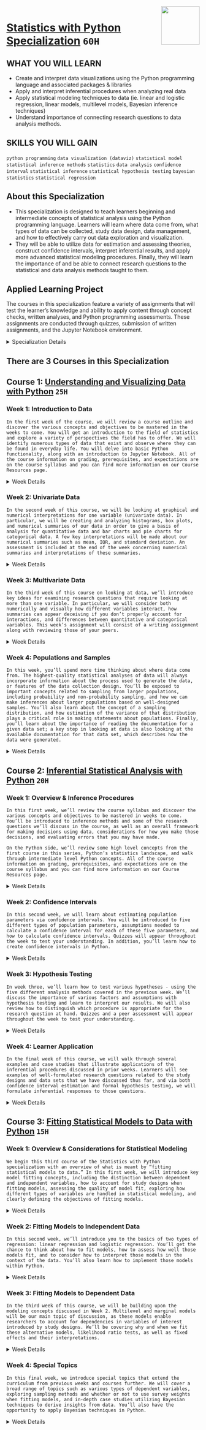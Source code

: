 <img align="right" width="100" height="100" src="https://github.com/cs-MohamedAyman/Coursera-Specializations/blob/master/organizations-logos/university%20of%20michigan.jpg">

# [Statistics with Python Specialization](https://www.coursera.org/specializations/statistics-with-python) `60H`

## WHAT YOU WILL LEARN
- Create and interpret data visualizations using the Python programming language and associated packages & libraries
- Apply and interpret inferential procedures when analyzing real data
- Apply statistical modeling techniques to data (ie. linear and logistic regression, linear models, multilevel models, Bayesian inference techniques)
- Understand importance of connecting research questions to data analysis methods.

## SKILLS YOU WILL GAIN
`python programming` `data visualization (dataviz)` `statistical model` `statistical inference methods` `statistics` `data analysis` `confidence interval` `statistical inference` `statistical hypothesis testing` `bayesian statistics` `statistical regression`

## About this Specialization
- This specialization is designed to teach learners beginning and intermediate concepts of statistical analysis using the Python programming language. Learners will learn where data come from, what types of data can be collected, study data design, data management, and how to effectively carry out data exploration and visualization. 
- They will be able to utilize data for estimation and assessing theories, construct confidence intervals, interpret inferential results, and apply more advanced statistical modeling procedures. Finally, they will learn the importance of and be able to connect research questions to the statistical and data analysis methods taught to them.

## Applied Learning Project
The courses in this specialization feature a variety of assignments that will test the learner’s knowledge and ability to apply content through concept checks, written analyses, and Python programming assessments. These assignments are conducted through quizzes, submission of written assignments, and the Jupyter Notebook environment.

<details>
	<summary>Specialization Details</summary>

- In the first course, learners will be introduced to the field of statistics, including where data come from, study design, data management, and exploring and visualizing data. Learners will identify different types of data, and learn how to visualize, analyze, and interpret summaries for both univariate and multivariate data. Learners will also be introduced to the differences between probability and non-probability sampling from larger populations, the idea of how sample estimates vary, and how inferences can be made about larger populations based on probability sampling.

- At the end of each week, learners will apply the statistical concepts they’ve learned using Python within the course environment. During these lab-based sessions, learners will discover the different uses of Python as a tool, including the Numpy, Pandas, Statsmodels, Matplotlib, and Seaborn libraries. Tutorial videos are provided to walk learners through the creation of visualizations and data management, all within Python. This course utilizes the Jupyter Notebook environment within Coursera.

- In the second course, we will explore basic principles behind using data for estimation and for assessing theories. We will analyze both categorical data and quantitative data, starting with one population techniques and expanding to handle comparisons of two populations. We will learn how to construct confidence intervals. We will also use sample data to assess whether or not a theory about the value of a parameter is consistent with the data. A major focus will be on interpreting inferential results appropriately.

- At the end of each week, learners will apply what they’ve learned using Python within the course environment. During these lab-based sessions, learners will work through tutorials focusing on specific case studies to help solidify the week’s statistical concepts, which will include further deep dives into Python libraries including Statsmodels, Pandas, and Seaborn. This course utilizes the Jupyter Notebook environment within Coursera.

- In the third course, we will expand our exploration of statistical inference techniques by focusing on the science and art of fitting statistical models to data. We will build on the concepts presented in the Statistical Inference course (Course 2) to emphasize the importance of connecting research questions to our data analysis methods. We will also focus on various modeling objectives, including making inference about relationships between variables and generating predictions for future observations.

- This course will introduce and explore various statistical modeling techniques, including linear regression, logistic regression, generalized linear models, hierarchical and mixed effects (or multilevel) models, and Bayesian inference techniques. All techniques will be illustrated using a variety of real data sets, and the course will emphasize different modeling approaches for different types of data sets, depending on the study design underlying the data (referring back to Course 1, Understanding and Visualizing Data with Python). During these lab-based sessions, learners will work through tutorials focusing on specific case studies to help solidify the week’s statistical concepts, which will include further deep dives into Python libraries including Statsmodels, Pandas, and Seaborn. This course utilizes the Jupyter Notebook environment within Coursera.

</details>

## There are 3 Courses in this Specialization

## Course 1: [Understanding and Visualizing Data with Python](https://www.coursera.org/learn/understanding-visualization-data) `25H`

### Week 1: Introduction to Data
```In the first week of the course, we will review a course outline and discover the various concepts and objectives to be mastered in the weeks to come. You will get an introduction to the field of statistics and explore a variety of perspectives the field has to offer. We will identify numerous types of data that exist and observe where they can be found in everyday life. You will delve into basic Python functionality, along with an introduction to Jupyter Notebook. All of the course information on grading, prerequisites, and expectations are on the course syllabus and you can find more information on our Course Resources page.```

<details>
      <summary>Week Details</summary>
<br>

- Introduction
  - Video: Welcome to the Course!
  - Reading: Course Syllabus
  - Reading: Meet the Course Team!
  - Reading: About Our Datasets
  - Reading: Help Us Learn More About You!
- What is Statistics?
  - Video: What is Statistics?
  - Video: Interview: Perspectives on Statistics in Real Life
  - Reading: Resource: This is Statistics
  - Reading: Course Syllabus
- What is Data?
  - Video: (Cool Stuff in) Data
  - Reading: Let's Play with Data!
  - Video: Where Do Data Come From?
  - Video: Variable Types
  - Practice Quiz: Practice Quiz - Variable Types
  - Video: Study Design
  - Reading: Data management and manipulation
  - Quiz: Assessment: Different Data Types
- Using Python to read data files and explore their contents
  - Lab: Introduction to Jupyter Notebooks
  - Video: Introduction to Jupyter Notebooks
  - Lab: Data Types in Python
  - Video: Data Types in Python
  - Lab: Introduction to Libraries and Data Management
  - Video: Introduction to Libraries and Data Management
  - Lab: Continued Data Basics
  - Lab: Deeper Dive into Data Management & Python Resources
</details>

### Week 2: Univariate Data
```In the second week of this course, we will be looking at graphical and numerical interpretations for one variable (univariate data). In particular, we will be creating and analyzing histograms, box plots, and numerical summaries of our data in order to give a basis of analysis for quantitative data and bar charts and pie charts for categorical data. A few key interpretations will be made about our numerical summaries such as mean, IQR, and standard deviation. An assessment is included at the end of the week concerning numerical summaries and interpretations of these summaries.```

<details>
      <summary>Week Details</summary>
<br>

- What Can You Do With Univariate Data?
  - Video: Categorical Data: Tables, Bar Charts & Pie Charts
  - Video: Quantitative Data: Histograms
  - Video: Quantitative Data: Numerical Summaries
  - Video: Standard Score (Empirical Rule)
  - Video: Quantitative Data: Boxplots
  - Video: Demo: Interactive Histogram & Boxplot
  - Practice Quiz: Practice Quiz: Summarizing Graphs in Words
  - Reading: What's Going on in This Graph?
  - Reading: Modern Infographics
  - Quiz: Assessment: Numerical Summaries
- Using Python for analysis of univariate data
  - Lab: Important Python Libraries
  - Video: Important Python Libraries
  - Lab: Tables, Histograms, and Boxplots in Python
  - Video: Tables, Histograms, Boxplots in Python
  - Lab: Case Study of Univariate Data Analyses using NHANES Data
  - Lab: More Practice: Univariate Analysis Using NHANES
- Week 2 Python Assignment
  - Lab: Univariate Analysis: Assessment Notebook
  - Quiz: Python Assessment: Univariate Analysis
</details>

### Week 3: Multivariate Data
```In the third week of this course on looking at data, we’ll introduce key ideas for examining research questions that require looking at more than one variable. In particular, we will consider both numerically and visually how different variables interact, how summaries can appear deceiving if you don’t properly account for interactions, and differences between quantitative and categorical variables. This week’s assignment will consist of a writing assignment along with reviewing those of your peers.```

<details>
      <summary>Week Details</summary>
<br>

- What Can You Do with Multivariate Data?
  - Video: Looking at Associations with Multivariate Categorical Data
  - Video: Looking at Associations with Multivariate Quantitative Data
  - Practice Quiz: Practice Quiz: Multivariate Data
- Try it Out - What Can YOU Do with Data?
  - Video: Demo: Interactive Scatterplot
  - Reading: Pitfall: Simpson's Paradox
  - Reading: Modern Ways to Visualize Data
  - Video: Introduction to Pizza Assignment
  - Reading: Pizza Study Design Assignment Instructions
  - Peer-graded Assignment: Pizza Study Design Assignment
  - Review Your Peers: Pizza Study Design Assignment
- Using Python for analysis of multivariate data
  - Lab: Multivariate Data Selection
  - Video: Multivariate Data Selection
  - Lab: Multivariate Distributions
  - Video: Multivariate Distributions
  - Lab: Unit Testing
  - Video: Unit Testing
  - Lab: Case Study of Multivariate Analyses in NHANES
  - Lab: More Practice: Multivariate Analyses with NHANES
- Week 3 Python Assignment
  - Lab: Multivariate Analysis: Assessment Notebook
  - Quiz: Python Assessment: Multivariate Analysis
</details>

### Week 4: Populations and Samples
```In this week, you’ll spend more time thinking about where data come from. The highest-quality statistical analyses of data will always incorporate information about the process used to generate the data, or features of the data collection design. You’ll be exposed to important concepts related to sampling from larger populations, including probability and non-probability sampling, and how we can make inferences about larger populations based on well-designed samples. You’ll also learn about the concept of a sampling distribution, and how estimation of the variance of that distribution plays a critical role in making statements about populations. Finally, you’ll learn about the importance of reading the documentation for a given data set; a key step in looking at data is also looking at the available documentation for that data set, which describes how the data were generated.```

<details>
      <summary>Week Details</summary>
<br>

- Populations vs. Samples
  - Reading: Building on Visualization Concepts
  - Video: Sampling from Well-Defined Populations
  - Video: Probability Sampling: Part I
  - Video: Probability Sampling: Part II
  - Video: Non-Probability Sampling: Part I
  - Video: Non-Probability Sampling: Part II
  - Reading: Potential Pitfalls of Non-Probability Sampling: A Case Study
  - Quiz: Assessment: Distinguishing Between Probability & Non-Probability Samples
- Probability Samples --> Sampling Distributions
  - Video: Sampling Variance & Sampling Distributions: Part I
  - Video: Sampling Variance & Sampling Distributions: Part II
  - Video: Demo: Interactive Sampling Distribution
  - Video: Beyond Means: Sampling Distributions of Other Common Statistics
- Inference in Practice
  - Video: Making Population Inference Based on Only One Sample
  - Reading: Resource: Seeing Theory
  - Reading: Article: Jerzy Neyman on Population Inference
  - Reading: Preventing Bad/Biased Samples
  - Video: Inference for Non-Probability Samples
  - Video: Complex Samples
- Using Python
  - Lab: Sampling from a Biased Population
  - Video: Sampling from a Biased Population
  - Lab: Randomness and Reproducibility
  - Video: Randomness and Reproducibility
  - Lab: The Empirical Rule of Distribution
  - Video: The Empirical Rule of Distribution
  - Lab: Illustrating sampling distributions using NHANES
- Python Assessment
  - Quiz: Generating Random Data and Samples
- Course Feedback
  - Reading: Course Feedback
</details>

## Course 2: [Inferential Statistical Analysis with Python](https://www.coursera.org/learn/inferential-statistical-analysis-python) `20H`

### Week 1: Overview & Inference Procedures
```In this first week, we’ll review the course syllabus and discover the various concepts and objectives to be mastered in weeks to come. You’ll be introduced to inference methods and some of the research questions we’ll discuss in the course, as well as an overall framework for making decisions using data, considerations for how you make those decisions, and evaluating errors that you may have made.```

```On the Python side, we’ll review some high level concepts from the first course in this series, Python’s statistics landscape, and walk through intermediate level Python concepts. All of the course information on grading, prerequisites, and expectations are on the course syllabus and you can find more information on our Course Resources page.```

<details>
      <summary>Week Details</summary>
<br>

- Introduction to this Course
  - Video: Welcome to the Course!
  - Video: Inferential Statistical Analysis with Python Guidelines
  - Reading: Course Syllabus
  - Reading: Meet the Course Team!
  - Reading: About Our Datasets
  - Reading: Help Us Learn More About You!
- Inference Procedures
  - Video: Introduction to Inference Methods: Oh the Things You Will See!
  - Video: Bag A or Bag B?
  - Video: Introduction to Bayesian
  - Video: This or That? Language and Notation
  - Reading: This or That Reference
- Using Python in this course
  - Video: The Python Statistics Landscape
  - Lab: Review of Course 1 Python Concepts
  - Lab: Intermediate Python Concepts: Lists vs. Numpy Arrays
  - Video: Intermediate Python Concepts: Lists vs Numpy Arrays
  - Lab: Functions and Lambda Functions, Reading Help Files
  - Video: Functions and Lambda Functions, Reading Help Files
- Python Assessment
  - Lab: Python Basics Assessment Notebook
  - Quiz: Python Basics Assessment
</details>

### Week 2: Confidence Intervals
```In this second week, we will learn about estimating population parameters via confidence intervals. You will be introduced to five different types of population parameters, assumptions needed to calculate a confidence interval for each of these five parameters, and how to calculate confidence intervals. Quizzes will appear throughout the week to test your understanding. In addition, you’ll learn how to create confidence intervals in Python.```

<details>
      <summary>Week Details</summary>
<br>

- One Proportion
  - Video: Estimating a Population Proportion with Confidence
  - Video: Understanding Confidence Intervals
  - Video: Demo: Seeing Theory
  - Video: Assumptions for a Single Population Proportion Confidence Interval
  - Video: Conservative Approach & Sample Size Consideration
  - Practice Quiz: Practice Quiz: All About Confidence Intervals
  - Quiz: Sample Size & Assumptions
- Two Proportions
  - Video: Estimating a Difference in Population Proportions with Confidence
  - Video: Interpretations & Assumptions for Two Population Proportion Intervals
- One Mean
  - Video: Estimating a Population Mean with Confidence
- Difference in Means for Paired Data
  - Video: Estimating a Mean Difference for Paired Data
- Difference in Means for Independent Groups
  - Video: Estimating a Difference in Population Means with Confidence (for Independent Groups)
- Other Inference Considerations
  - Reading: Confidence Intervals: Other Considerations
  - Reading: What Affects the Standard Error of an Estimate?
- Confidence Intervals in Python
  - Lab: Introduction to Confidence Intervals in Python
  - Video: Introduction to Confidence Intervals in Python
  - Lab: Confidence Intervals for Differences between Population Parameters
  - Video: Confidence Intervals for Differences between Population Parameters
  - Lab: Case Study Using Confidence Intervals with NHANES
  - Reading: Additional Practice: Confidence Intervals
- Python Assessment
  - Lab: Confidence Intervals in Python Assessment Notebook
  - Quiz: Confidence Intervals Assessment
</details>

### Week 3: Hypothesis Testing
```In week three, we’ll learn how to test various hypotheses - using the five different analysis methods covered in the previous week. We’ll discuss the importance of various factors and assumptions with hypothesis testing and learn to interpret our results. We will also review how to distinguish which procedure is appropriate for the research question at hand. Quizzes and a peer assessment will appear throughout the week to test your understanding.```

<details>
      <summary>Week Details</summary>
<br>

- One Proportion
  - Video: Setting Up a Test for a Population Proportion
  - Video: Testing a One Population Proportion
- Two Proportions
  - Video: Setting Up a Test of Difference in Population Proportions
  - Video: Testing a Difference in Population Proportions
- P-Values
  - Video: Interview: P-Values, P-Hacking and More
- One Mean
  - Video: One Mean: Testing about a Population Mean with Confidence
- Difference in Means for Paired Data
  - Video: Testing a Population Mean Difference
- Difference in Means for Independent Groups
  - Video: Testing for a Difference in Population Means (for Independent Groups)
- More Inference Considerations
  - Reading: Hypothesis Testing: Other Considerations
  - Reading: The Relationship between Confidence Intervals & Hypothesis Testing
  - Video: Demo: Name That Scenario
  - Quiz: Name That Scenario
- Writing Assignment
  - Video: Chocolate & Cycling Assignment
  - Reading: Chocolate & Cycling Assignment Instructions
  - Peer-graded Assignment: Chocolate & Cycling Assignment
  - Review Your Peers: Chocolate & Cycling Assignment
- Hypothesis Testing in Python
  - Lab: Introduction to Hypothesis Testing in Python
  - Video: Introduction to Hypothesis Testing in Python
  - Lab: Walk-Through: Hypothesis Testing with NHANES
  - Video: Walk-Through: Hypothesis Testing with NHANES
  - Lab: Case Study Using Hypothesis Testing with NHANES
  - Reading: Additional Practice: Hypothesis Testing
- Python Assessment
  - Lab: Hypothesis Testing in Python Assessment Notebook
  - Quiz: Hypothesis Testing in Python Assessment
</details>

### Week 4: Learner Application
```In the final week of this course, we will walk through several examples and case studies that illustrate applications of the inferential procedures discussed in prior weeks. Learners will see examples of well-formulated research questions related to the study designs and data sets that we have discussed thus far, and via both confidence interval estimation and formal hypothesis testing, we will formulate inferential responses to those questions.```

<details>
      <summary>Week Details</summary>
<br>

- Learner Application
  - Reading: Assumptions Consistency
  - Video: The Importance of Good Research Questions for Sound Inference
  - Video: Descriptive Inference Examples for Single Variables Using Confidence Intervals
  - Video: Descriptive Inference Examples for Single Variables Using Hypothesis Testing
  - Video: Comparing Means for Two Independent Samples: An Example
  - Quiz: Assessment
  - Video: Comparing Means for Two Paired Samples: An Example
  - Video: Comparing Proportions for Two Independent Samples: An Example
  - Reading: Revisiting Examples: Accounting for Complex Samples
- Additional Python Practice
  - Lab: More Practice: Confidence intervals with NHANES
  - Lab: More Practice: Hypothesis testing with NHANES
- Course Feedback
  - Reading: Course Feedback
</details>

## Course 3: [Fitting Statistical Models to Data with Python](https://www.coursera.org/learn/fitting-statistical-models-data-python) `15H`

### Week 1: Overview & Considerations for Statistical Modeling
```We begin this third course of the Statistics with Python specialization with an overview of what is meant by “fitting statistical models to data.” In this first week, we will introduce key model fitting concepts, including the distinction between dependent and independent variables, how to account for study designs when fitting models, assessing the quality of model fit, exploring how different types of variables are handled in statistical modeling, and clearly defining the objectives of fitting models.```

<details>
      <summary>Week Details</summary>
<br>

- About This Course
  - Video: Welcome to the Course!
  - Video: Fitting Statistical Models to Data with Python Guidelines
  - Reading: Course Syllabus
  - Reading: Meet the Course Team!
  - Reading: Help Us Learn More About You!
  - Reading: About Our Datasets
- Considerations for Statistical Modeling
  - Video: What Do We Mean by Fitting Models to Data?
  - Video: Types of Variables in Statistical Modeling
  - Video: Different Study Designs Generate Different Types of Data: Implications for Modeling
  - Video: Objectives of Model Fitting: Inference vs. Prediction
  - Reading: Mixed effects models: Is it time to go Bayesian by default?
  - Video: Plotting Predictions and Prediction Uncertainty
  - Quiz: Week 1 Assessment
- Preparation for Modeling in Python
  - Reading: Python Statistics Landscape
  - Video: Python Statistics Landscape
  - Lab: Python Libraries
  - Lab: Getting Started with Modeling in Python
</details>

### Week 2: Fitting Models to Independent Data
```In this second week, we’ll introduce you to the basics of two types of regression: linear regression and logistic regression. You’ll get the chance to think about how to fit models, how to assess how well those models fit, and to consider how to interpret those models in the context of the data. You’ll also learn how to implement those models within Python.```

<details>
      <summary>Week Details</summary>
<br>

- Continuous Dependent Variables
  - Video: Linear Regression Introduction
  - Video: Linear Regression Inference
  - Reading: Linear Regression Models: Notation, Parameters, Estimation Methods
  - Video: Interview: Causation vs Correlation
  - Reading: Try It Out: Continuous Data Scatterplot App
  - Reading: Importance of Data Visualization: The Datasaurus Dozen
  - Quiz: Linear Regression Quiz
- Binary Dependent Variables
  - Video: Logistic Regression Introduction
  - Video: Logistic Regression Inference
  - Reading: Logistic Regression Models: Notation, Parameters, Estimation Methods
  - Quiz: Logistic Regression Quiz
- Week 2 Python
  - Lab: NHANES Case Study: Linear and Logistic Regression
  - Lab: (Condensed) NHANES Case Study for Linear and Logistic Regression
  - Video: NHANES Case Study Tutorial (Linear and Logistic Regression)
  - Lab: Practice: Linear and Logistic Regression
- Week 2 Python Assessment
  - Lab: Week 2 Python Assessment Notebook
  - Quiz: Week 2 Python Assessment
</details>

### Week 3: Fitting Models to Dependent Data
```In the third week of this course, we will be building upon the modeling concepts discussed in Week 2. Multilevel and marginal models will be our main topic of discussion, as these models enable researchers to account for dependencies in variables of interest introduced by study designs. We’ll be covering why and when we fit these alternative models, likelihood ratio tests, as well as fixed effects and their interpretations.```

<details>
      <summary>Week Details</summary>
<br>

- Multilevel Models
  - Video: What are Multilevel Models and Why Do We Fit Them?
  - Reading: Visualizing Multilevel Models
  - Video: Multilevel Linear Regression Models
  - Reading: Likelihood Ratio Tests for Fixed Effects and Variance Components
  - Video: Multilevel Logistic Regression models
  - Video: Practice with Multilevel Modeling: The Cal Poly App
- Marginal Models
  - Video: What are Marginal Models and Why Do We Fit Them?
  - Video: Marginal Linear Regression Models
  - Video: Marginal Logistic Regression
  - Quiz: Name That Model
- Week 3 Python
  - Lab: Fitting Multilevel and Marginal Models to Autism Data in Python
  - Lab: NHANES Case Study: Marginal and Multilevel Regression
  - Video: NHANES Case Study Tutorial (Marginal and Multilevel Regression)
  - Lab: Practice: Marginal and Multilevel Regression
- Week3 Python Assessment
  - Lab: Week 3 Python Assessment
  - Quiz: Week 3 Python Assessment
</details>

### Week 4: Special Topics
```In this final week, we introduce special topics that extend the curriculum from previous weeks and courses further. We will cover a broad range of topics such as various types of dependent variables, exploring sampling methods and whether or not to use survey weights when fitting models, and in-depth case studies utilizing Bayesian techniques to derive insights from data. You’ll also have the opportunity to apply Bayesian techniques in Python.```

<details>
      <summary>Week Details</summary>
<br>

- Special Topics
  - Reading: Other Types of Dependent Variables
  - Video: Should We Use Survey Weights When Fitting Models?
  - Video: Bayesian Approaches to Statistics and Modeling
  - Video: Bayesian Approaches Case Study: Part I
  - Video: Bayesian Approaches Case Study: Part II
  - Video: Bayesian Approaches Case Study - Part III
  - Reading: Optional: A Visual Introduction to Machine Learning
- Special Topics: Python
  - Lab: Bayesian in Python
  - Video: Bayesian in Python
  - Quiz: Week 4 Python Assessment
- Course Feedback
  - Reading: Course Feedback
</details>
